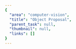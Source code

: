 ```yaml
---
{
  "area": "computer-vision",
  "title": "Object Proposal",
  "parent_task": null,
  "thumbnail": null,
  "links": []
}
---
```

